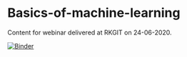 # Basics-of-machine-learning
Content for webinar delivered at RKGIT on 24-06-2020.

[![Binder](https://mybinder.org/badge_logo.svg)](https://mybinder.org/v2/gh/ash2shukla/Basics-of-machine-learning/master)

